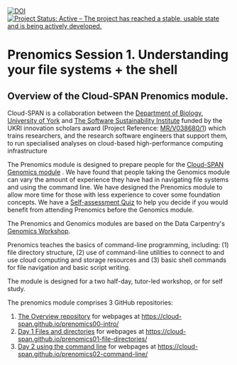 [![DOI](https://zenodo.org/badge/DOI/10.5281/zenodo.6354060.svg)](https://doi.org/10.5281/zenodo.6354060) [![Project Status: Active – The project has reached a stable, usable state and is being actively developed.](https://www.repostatus.org/badges/latest/active.svg)](https://www.repostatus.org/#active) 

# Prenomics Session 1. Understanding your file systems + the shell

## Overview of the Cloud-SPAN Prenomics module.

Cloud-SPAN is a collaboration between the [Department of Biology, University of York](https://www.york.ac.uk/biology/) and [The Software Sustainability Institute](https://www.software.ac.uk/) funded by the UKRI innovation scholars award (Project Reference: [MR/V038680/1](https://www.google.com/url?q=https%3A%2F%2Fgtr.ukri.org%2Fprojects%3Fref%3DMR%252FV038680%252F1&sa=D&sntz=1&usg=AFQjCNF0nsozFp-1kvcp0Dgjks6kY8CiCQ)) which trains researchers, and the research software engineers that support them, to run specialised analyses on cloud-based high-performance computing infrastructure

The Prenomics module is designed to prepare people for the [Cloud-SPAN Genomics module](https://cloud-span.github.io/00genomics/) . We have found that people taking the Genomics module can vary the amount of experience they have had in navigating file systems and using the command line. We have designed the Prenomics module to allow more time for those with less experience to cover some foundation concepts. We have a [Self-assessment Quiz](https://shiny.york.ac.uk/er13/prenomics-quiz/#section-why) to help you decide if you would benefit from attending Prenomics before the Genomics module.

The Prenomics and Genomics modules are based on the Data Carpentry's [Genomics Workshop](https://datacarpentry.org/genomics-workshop/).

Prenomics teaches the basics of command-line programming, including: (1) file directory structure, (2) use of command-line utilities to connect to and use cloud computing and storage resources and (3) basic shell commands for file navigation and basic script writing.

The module is designed for a two half-day, tutor-led workshop, or for self study.

The prenomics module comprises 3 GitHub repositories:
1. [The Overview repository](https://github.com/Cloud-SPAN/prenomics00-intro) for webpages at https://cloud-span.github.io/prenomics00-intro/
2. [Day 1 Files and directories](https://github.com/Cloud-SPAN/prenomics01-file-directories) for webpages at https://cloud-span.github.io/prenomics01-file-directories/
3. [Day 2 using the command line](https://github.com/Cloud-SPAN/prenomics02-command-line) for webpages at https://cloud-span.github.io/prenomics02-command-line/
